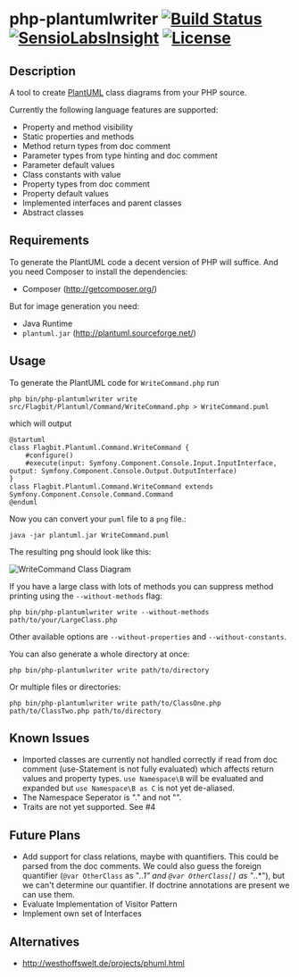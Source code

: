 php-plantumlwriter [![Build Status](https://travis-ci.org/davidfuhr/php-plantumlwriter.png?branch=master)](https://travis-ci.org/davidfuhr/php-plantumlwriter) [![SensioLabsInsight](https://insight.sensiolabs.com/projects/ec51fd8d-6505-45ec-af41-7cb70ce1d89c/mini.png)](https://insight.sensiolabs.com/projects/ec51fd8d-6505-45ec-af41-7cb70ce1d89c) [![License](https://poser.pugx.org/davidfuhr/php-plantumlwriter/license.svg)](https://packagist.org/packages/davidfuhr/php-plantumlwriter)
==================

Description
-----------

A tool to create [PlantUML](http://plantuml.sourceforge.net/) class diagrams from your PHP source.

Currently the following language features are supported:

- Property and method visibility
- Static properties and methods
- Method return types from doc comment
- Parameter types from type hinting and doc comment
- Parameter default values
- Class constants with value
- Property types from doc comment
- Property default values
- Implemented interfaces and parent classes
- Abstract classes

Requirements
------------

To generate the PlantUML code a decent version of PHP will suffice. And you need Composer to install the dependencies:

- Composer (http://getcomposer.org/)

But for image generation you need:

- Java Runtime
- `plantuml.jar` (http://plantuml.sourceforge.net/)

Usage
-----

To generate the PlantUML code for `WriteCommand.php` run

    php bin/php-plantumlwriter write src/Flagbit/Plantuml/Command/WriteCommand.php > WriteCommand.puml

which will output

    @startuml
    class Flagbit.Plantuml.Command.WriteCommand {
        #configure()
        #execute(input: Symfony.Component.Console.Input.InputInterface, output: Symfony.Component.Console.Output.OutputInterface)
    }
    class Flagbit.Plantuml.Command.WriteCommand extends Symfony.Component.Console.Command.Command
    @enduml

Now you can convert your `puml` file to a `png` file.:

    java -jar plantuml.jar WriteCommand.puml

The resulting png should look like this:

![WriteCommand Class Diagram](http://davidfuhr.github.io/php-plantumlwriter/img/WriteCommand.png)

If you have a large class with lots of methods you can suppress method printing using the `--without-methods` flag:

    php bin/php-plantumlwriter write --without-methods path/to/your/LargeClass.php

Other available options are `--without-properties` and `--without-constants`.

You can also generate a whole directory at once:

    php bin/php-plantumlwriter write path/to/directory

Or multiple files or directories:

    php bin/php-plantumlwriter write path/to/ClassOne.php path/to/ClassTwo.php path/to/directory

Known Issues
------------

- Imported classes are currently not handled correctly if read from doc comment
  (use-Statement is not fully evaluated) which affects return values and property
  types. `use Namespace\B` will be evaluated and expanded but `use Namespace\B as C`
  is not yet de-aliased.
- The Namespace Seperator is "." and not "\".
- Traits are not yet supported. See #4

Future Plans
------------

- Add support for class relations, maybe with quantifiers. This could be parsed from
  the doc comments. We could also guess the foreign quantifier (`@var OtherClass` as
  "*..1" and `@var OtherClass[]` as "*..*"), but we can't determine our quantifier.
  If doctrine annotations are present we can use them.
- Evaluate Implementation of Visitor Pattern
- Implement own set of Interfaces

Alternatives
------------

- http://westhoffswelt.de/projects/phuml.html
